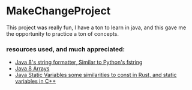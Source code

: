 # MakeChangeProject

This project was really fun, I have a ton to learn in java, and this gave me the opportunity
to practice a ton of concepts.


### resources used, and much appreciated:
  * [Java 8's string formatter, Similar to Python's fstring](https://docs.oracle.com/javase/8/docs/api/java/lang/String.html#format-java.util.Locale-java.lang.String-java.lang.Object...-)
  * [Java 8 Arrays](https://docs.oracle.com/javase/8/docs/api/java/lang/reflect/Array.html)
  * [Java Static Variables some similarities to const in Rust, and static variables in C++](https://www.scaler.com/topics/java/static-variable-in-java/) 
    
